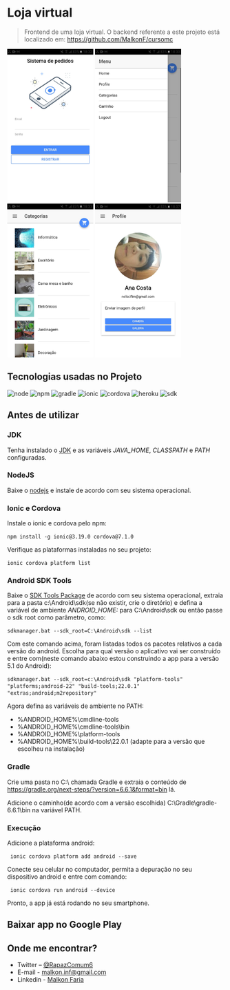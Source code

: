 # Loja virtual

> Frontend de uma loja virtual. O backend referente a este projeto está localizado em: https://github.com/MalkonF/cursomc

<p float="left">
<kbd><img src="1.jpg" alt="Loja virtual" width="200"/></kbd>
<kbd><img src="2.jpg" alt="Loja virtual" width="200"/></kbd>
<kbd><img src="3.jpg" alt="Loja virtual" width="200"/></kbd>
<kbd><img src="4.jpg" alt="Loja virtual" width="200"/></kbd>
</p>

## Tecnologias usadas no Projeto

![node]
![npm]
![gradle]
![ionic]
![cordova]
![heroku]
![sdk]

## Antes de utilizar

### JDK

Tenha instalado o [JDK](https://www.oracle.com/br/java/technologies/javase/javase-jdk8-downloads.html) e as variáveis _JAVA_HOME_, _CLASSPATH_ e _PATH_ configuradas.

### NodeJS

Baixe o [nodejs](https://nodejs.org/pt-br/download/) e instale de acordo com seu sistema operacional.

### Ionic e Cordova

Instale o ionic e cordova pelo npm:

```
npm install -g ionic@3.19.0 cordova@7.1.0
```

Verifique as plataformas instaladas no seu projeto:

```
ionic cordova platform list
```

### Android SDK Tools

Baixe o [SDK Tools Package](https://developer.android.com/studio?hl=pt-br#downloads) de acordo com seu sistema operacional, extraia para a pasta c:\Android\sdk(se não existir, crie o diretório) e defina a variável de ambiente _ANDROID_HOME:_ para C:\Android\sdk ou então passe o sdk root como parâmetro, como:

```
sdkmanager.bat --sdk_root=C:\Android\sdk --list
```

Com este comando acima, foram listadas todos os pacotes relativos a cada versão do android. Escolha para qual versão o aplicativo vai ser construído e entre com(neste comando abaixo estou construindo a app para a versão 5.1 do Android):

```
sdkmanager.bat --sdk_root=c:\Android\sdk "platform-tools" "platforms;android-22" "build-tools;22.0.1" "extras;android;m2repository"
```

Agora defina as variáveis de ambiente no PATH:

- %ANDROID_HOME%\cmdline-tools
- %ANDROID_HOME%\cmdline-tools\bin
- %ANDROID_HOME%\platform-tools
- %ANDROID_HOME%\build-tools\22.0.1 (adapte para a versão que escolheu na instalação)

### Gradle

Crie uma pasta no C:\ chamada Gradle e extraia o conteúdo de https://gradle.org/next-steps/?version=6.6.1&format=bin lá.

Adicione o caminho(de acordo com a versão escolhida) C:\Gradle\gradle-6.6.1\bin na variável PATH.

### Execução

Adicione a plataforma android:

```
 ionic cordova platform add android --save

```

Conecte seu celular no computador, permita a depuração no seu dispositivo android e entre com comando:

```
 ionic cordova run android --device
```

Pronto, a app já está rodando no seu smartphone.

## Baixar app no Google Play

## Onde me encontrar?

- Twitter – [@RapazComum6](https://twitter.com/RapazComum6)
- E-mail - malkon.inf@gmail.com
- Linkedin - [Malkon Faria](https://www.linkedin.com/in/malkon-faria-1843b81a7/)

[node]: https://img.shields.io/badge/node.js-v12.19.0-%232E8B57
[npm]: https://img.shields.io/badge/npm-v6.14.8-%23B22222
[gradle]: https://img.shields.io/badge/gradle-v6.6.1-%2300FF00
[ionic]: https://img.shields.io/badge/ionic-v3.19.0-%23B0E0E6
[cordova]: https://img.shields.io/badge/cordova-v7.1.0-%238FBC8F
[heroku]: https://img.shields.io/badge/heroku-v7.47.0-%238A2BE2
[sdk]: https://img.shields.io/badge/Android-SDK-%239ACD32
